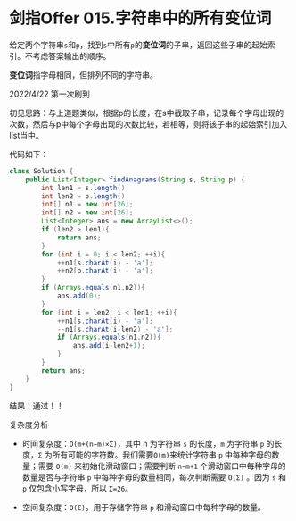 # 剑指Offer 015.字符串中的所有变位词

给定两个字符串`s`和`p`，找到`s`中所有`p`的**变位词**的子串，返回这些子串的起始索引。不考虑答案输出的顺序。

**变位词**指字母相同，但排列不同的字符串。

2022/4/22 第一次刷到

初见思路：与上道题类似，根据p的长度，在s中截取子串，记录每个字母出现的次数，然后与p中每个字母出现的次数比较，若相等，则将该子串的起始索引加入list当中。

代码如下：

```java
class Solution {
    public List<Integer> findAnagrams(String s, String p) {
        int len1 = s.length();
        int len2 = p.length();
        int[] n1 = new int[26];
        int[] n2 = new int[26];
        List<Integer> ans = new ArrayList<>();
        if (len2 > len1){
            return ans;
        }
        for (int i = 0; i < len2; ++i){
            ++n1[s.charAt(i) - 'a'];
            ++n2[p.charAt(i) - 'a'];
        }
        if (Arrays.equals(n1,n2)){
            ans.add(0);
        }
        for (int i = len2; i < len1; ++i){
            ++n1[s.charAt(i) - 'a'];
            --n1[s.charAt(i-len2) - 'a'];
            if (Arrays.equals(n1,n2)){
                ans.add(i-len2+1);
            }
        }
        return ans;
    }
}
```

结果：通过！！

复杂度分析

- 时间复杂度：`O(m+(n−m)×Σ)`，其中 n 为字符串 `s` 的长度，`m` 为字符串 `p` 的长度，`Σ` 为所有可能的字符数。我们需要`O(m)`来统计字符串 `p` 中每种字母的数量；需要 `O(m)` 来初始化滑动窗口；需要判断 `n−m+1` 个滑动窗口中每种字母的数量是否与字符串 `p` 中每种字母的数量相同，每次判断需要 `O(Σ)` 。因为 `s` 和 `p` 仅包含小写字母，所以 `Σ=26`。

- 空间复杂度：`O(Σ)`。用于存储字符串 `p` 和滑动窗口中每种字母的数量。
